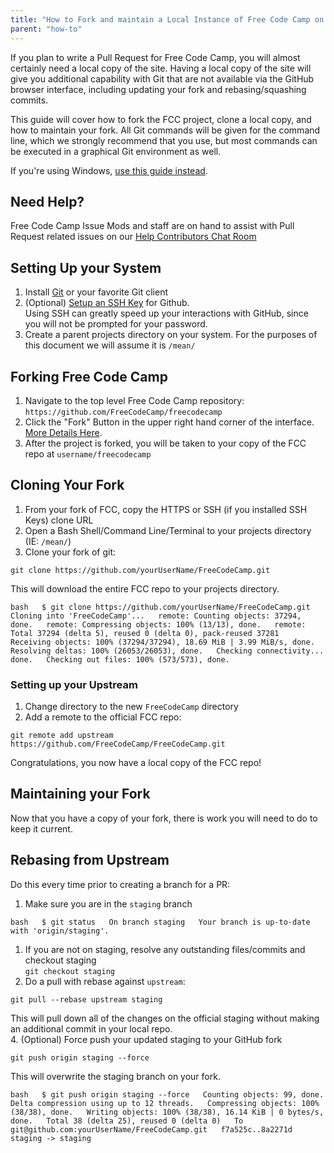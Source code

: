 ```yaml
---
title: "How to Fork and maintain a Local Instance of Free Code Camp on Mac and Linux"
parent: "how-to"
---
```


If you plan to write a <a>Pull Request for Free Code Camp</a>, you will almost certainly need a local copy of the site. Having a local copy of the site will give you additional capability with Git that are not available via the GitHub browser interface, including updating your fork and rebasing/squashing commits.

This guide will cover how to fork the FCC project, clone a local copy, and how to maintain your fork. All Git commands will be given for the command line, which we strongly recommend that you use, but most commands can be executed in a graphical Git environment as well.

If you're using Windows, [use this guide instead](https://forum.freecodecamp.com/t/how-to-clone-and-setup-the-free-code-camp-website-on-a-windows-pc/19366).

## Need Help?

Free Code Camp Issue Mods and staff are on hand to assist with Pull Request related issues on our [Help Contributors Chat Room](https://gitter.im/FreeCodeCamp/HelpContributors)

## Setting Up your System

1.  Install [Git](https://git-scm.com/) or your favorite Git client
2.  (Optional) [Setup an SSH Key](https://help.github.com/articles/generating-ssh-keys/) for Github.  
    Using SSH can greatly speed up your interactions with GitHub, since you will not be prompted for your password.
3.  Create a parent projects directory on your system. For the purposes of this document we will assume it is `/mean/`

## Forking Free Code Camp

1.  Navigate to the top level Free Code Camp repository: `https://github.com/FreeCodeCamp/freecodecamp`
2.  Click the "Fork" Button in the upper right hand corner of the interface. [More Details Here](https://help.github.com/articles/fork-a-repo/).
3.  After the project is forked, you will be taken to your copy of the FCC repo at `username/freecodecamp`

## Cloning Your Fork

1.  From your fork of FCC, copy the HTTPS or SSH (if you installed SSH Keys) clone URL
2.  Open a Bash Shell/Command Line/Terminal to your projects directory (IE: `/mean/`)
3.  Clone your fork of git:

`git clone https://github.com/yourUserName/FreeCodeCamp.git`

This will download the entire FCC repo to your projects directory.

`bash  
$ git clone https://github.com/yourUserName/FreeCodeCamp.git  
Cloning into 'FreeCodeCamp'...  
remote: Counting objects: 37294, done.  
remote: Compressing objects: 100% (13/13), done.  
remote: Total 37294 (delta 5), reused 0 (delta 0), pack-reused 37281  
Receiving objects: 100% (37294/37294), 18.69 MiB | 3.99 MiB/s, done.  
Resolving deltas: 100% (26053/26053), done.  
Checking connectivity... done.  
Checking out files: 100% (573/573), done.` 

### Setting up your Upstream

1.  Change directory to the new `FreeCodeCamp` directory
2.  Add a remote to the official FCC repo:

`git remote add upstream https://github.com/FreeCodeCamp/FreeCodeCamp.git`

Congratulations, you now have a local copy of the FCC repo!

## Maintaining your Fork

Now that you have a copy of your fork, there is work you will need to do to keep it current.

## Rebasing from Upstream

Do this every time prior to creating a branch for a PR:

1.  Make sure you are in the `staging` branch

`bash  
$ git status  
On branch staging  
Your branch is up-to-date with 'origin/staging'.` 

1.  If you are not on staging, resolve any outstanding files/commits and checkout staging  
    `git checkout staging`
2.  Do a pull with rebase against `upstream`:

`git pull --rebase upstream staging`

This will pull down all of the changes on the official staging without making an additional commit in your local repo.  
4\. (Optional) Force push your updated staging to your GitHub fork

`git push origin staging --force`

This will overwrite the staging branch on your fork.

`bash  
$ git push origin staging --force  
Counting objects: 99, done.  
Delta compression using up to 12 threads.  
Compressing objects: 100% (38/38), done.  
Writing objects: 100% (38/38), 16.14 KiB | 0 bytes/s, done.  
Total 38 (delta 25), reused 0 (delta 0)  
To git@github.com:yourUserName/FreeCodeCamp.git  
f7a525c..8a2271d staging -> staging`
